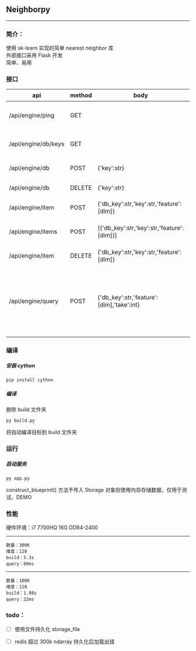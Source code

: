 ## Neighborpy
-----------
### 简介：  
使用 sk-learn 实现的简单 nearest neighbor 库  
外部接口采用 Flask 开发  
简单、易用


### 接口

|api|method|body|返回值|描述|
|---------|---------|---------|---------|---------|
|/api/engine/ping|GET||'pong'|简单测活接口|
|/api/engine/db/keys|GET||list[str]|获取所有库名|
|/api/engine/db|POST|{'key':str}|bool|创建库|
|/api/engine/db|DELETE|{'key':str}|bool|删除库|
|/api/engine/item|POST|{'db_key':str,'key':str,'feature':[dim]}|bool|添加向量|
|/api/engine/items|POST|[{'db_key':str,'key':str,'feature':[dim]}]|bool|批量添加向量|
|/api/engine/item|DELETE|{'db_key':str,'key':str,'feature':[dim]}|bool|删除向量|
|/api/engine/query|POST|{'db_key':str,'feature':[dim],'take':int}|dict[str,float]|检索，返回[key:相似度]的集合|


### 编译

##### 安装 cython
```
pip install cython
```

##### 编译
删除 build 文件夹
```
py build.py
```

将自动编译目标到 build 文件夹


### 运行

##### 启动服务
```
py app.py
```

construct_blueprint() 方法不传入 Storage 对象则使用内存存储数据，仅用于测试、DEMO

### 性能

硬件环境：i7 7700HQ 16G DDR4-2400  
___
    数量：300K  
    维度：128  
    build：5.3s  
    query：89ms  
___
    数量：100K  
    维度：128  
    build：1.98s  
    query：22ms  

### todo：
- [ ] 使用文件持久化 storage_file
- [ ] redis 超过 300k ndarray 持久化后加载出错

